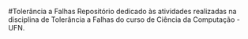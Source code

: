 #Tolerância a Falhas
Repositório dedicado às atividades realizadas na disciplina de Tolerância a Falhas do curso de Ciência da Computação - UFN.
